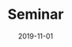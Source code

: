 ---
title: "Seminar"
collection: talks
type: "Seminar" 
permalink: /talks/2019talk5
venue: "University of Houston"
date: 2019-11-01
location: "Houston, TX"
---